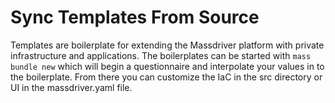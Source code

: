# Sync Templates From Source

Templates are boilerplate for extending the Massdriver platform with private infrastructure and applications. The boilerplates can be started with `mass bundle new` which will begin a questionnaire
and interpolate your values in to the boilerplate. From there you can customize the IaC in the src directory or UI in the massdriver.yaml file.
